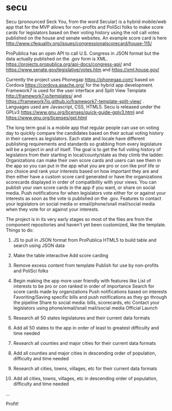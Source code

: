 # secu
Secu (pronounced Seck You, from the word Secular) is a hybrid mobile/web app that for the MVP allows for non-profits and PoliSci folks to make score cards for legislators based on their voting history using the roll call votes published on the house and senate websites. An example score card is here http://www.cfequality.org/issues/congressionalscorecard/house-115/ 

ProPublica has an open API to call U.S. Congress in JSON format but the data actually published on the .gov form is XML. https://projects.propublica.org/api-docs/congress-api/ and https://www.senate.gov/legislative/votes.htm and https://xml.house.gov/

Currently the project uses Phonegap https://phonegap.com/ based on Cordova https://cordova.apache.org/ for the hybrid app development. Framework7 is used for the user interface and Split View Template http://framework7.io/templates/ and https://framework7io.github.io/framework7-template-split-view/ . Languages used are Javascript, CSS, HTML5. Secu is released under the GPLv3 https://www.gnu.org/licenses/quick-guide-gplv3.html and https://www.gnu.org/licenses/gpl.html 

The long term goal is a mobile app that regular people can use on voting day to quickly compare the candidates based on their actual voting history in their careers as legislators. Each state and locale have different publishing requirements and standards so grabbing from every legislature will be a project in and of itself. The goal is to get the full voting history of legislators from their starting in local/county/state as they climb the ladder. Organizations can make their own score cards and users can see them in the app so you can put in the app what you are pro or con like prof life or pro choice and rank your interests based on how important they are and then either have a custom score card generated or have the organizations scorecards displayed in order of compatibility with your views. You can publish your own score cards in the app if you want, or share on social media. Push notifications for when legislators vote either for or against your interests as soon as the vote is published on the .gov. Features to contact your legislators on social media or email/phone/snail mail/social media when they vote for or against your interests.

The project is in its very early stages so most of the files are from the component repositories and haven't yet been customized, like the template. Things to do:

1. 
	JS to pull in JSON format from ProPublica
	HTML5 to build table and search using JSON data
2. 
	Make the table interactive 
	Add score carding

3. 
	Remove excess content from template 
	Publish for use by non-profits and PoliSci folks

4. Begin making the app more user friendly with features like
	List of interests to be pro or con ranked in order of importance
	Search for score cards made by organizations
	Push notifications based on interests
	Favoriting/Saving specific bills and push notifications as they go through the pipeline
	Share to social media: bills, scorecards, etc
	Contact your legislators using phone/email/snail mail/social media
	Official Launch

5. 
	Research all 50 states legislatures and their current data formats

6. 
	Add all 50 states to the app in order of least to greatest difficulty and time needed

7. 
	Research all counties and major cities for their current data formats

8. 
	Add all counties and major cities in descending order of population, difficulty and time needed

7. 
	Research all cities, towns, villages, etc for their current data formats

8. 
	Add all cities, towns, villages, etc in descending order of population, difficulty and time needed

...

Profit!